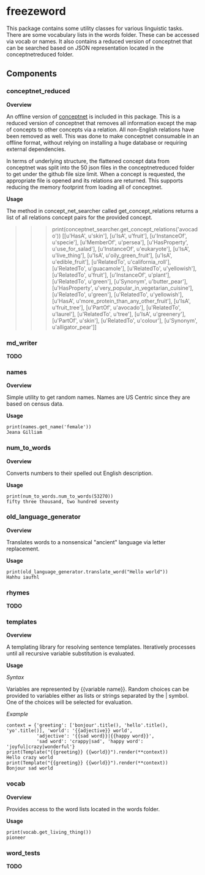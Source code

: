 # freezeword
This package contains some utility classes for various linguistic tasks. There are some vocabulary lists in the words folder. These can be accessed via vocab or names. It also contains a reduced version of conceptnet that can be searched based on JSON representation located in the conceptnetreduced folder.

## Components

### conceptnet_reduced
**Overview**

An offline version of [conceptnet](http://conceptnet5.media.mit.edu/) is included in this package. This is a reduced version of conceptnet that removes all information except the map of concepts to other concepts via a relation. All non-English relations have been removed as well. This was done to make conceptnet consumable in an offline format, without relying on installing a huge database or requiring external dependencies.

In terms of underlying structure, the flattened concept data from conceptnet was split into the 50 json files in the conceptnetreduced folder to get under the github file size limit. When a concept is requested, the appropriate file is opened and its relations are returned. This supports reducing the memory footprint from loading all of conceptnet.

**Usage**

The method in concept_net_searcher called get_concept_relations returns a list of all relations concept pairs for the provided concept.

>>> print(conceptnet_searcher.get_concept_relations('avocado'))
[[u'HasA', u'skin'], [u'IsA', u'fruit'], [u'InstanceOf', u'specie'], [u'MemberOf', u'persea'], [u'HasProperty',     u'use_for_salad'], [u'InstanceOf', u'eukaryote'], [u'IsA', u'live_thing'], [u'IsA', u'oily_green_fruit'], [u'IsA', u'edible_fruit'], [u'RelatedTo', u'california_roll'], [u'RelatedTo', u'guacamole'], [u'RelatedTo', u'yellowish'], [u'RelatedTo', u'fruit'], [u'InstanceOf', u'plant'], [u'RelatedTo', u'green'], [u'Synonym', u'butter_pear'], [u'HasProperty', u'very_popular_in_vegetarian_cuisine'], [u'RelatedTo', u'green'], [u'RelatedTo', u'yellowish'], [u'HasA', u'more_protein_than_any_other_fruit'], [u'IsA', u'fruit_tree'], [u'PartOf', u'avocado'], [u'RelatedTo', u'laurel'], [u'RelatedTo', u'tree'], [u'IsA', u'greenery'], [u'PartOf', u'skin'], [u'RelatedTo', u'colour'], [u'Synonym', u'alligator_pear']]

### md_writer
**TODO**

### names
**Overview**

Simple utility to get random names. Names are US Centric since they are based on census data.

**Usage**

    print(names.get_name('female'))
    Jeana Gilliam

### num_to_words
**Overview**

Converts numbers to their spelled out English description.

**Usage**

    print(num_to_words.num_to_words(53270))
    fifty three thousand, two hundred seventy

### old_language_generator
**Overview**

Translates words to a nonsensical "ancient" language via letter replacement.

**Usage**

    print(old_language_generator.translate_word("Hello world"))
    Hahhu iaufhl

### rhymes
**TODO**

### templates
**Overview**

A templating library for resolving sentence templates. Iteratively processes until all recursive variable substitution is evaluated.

**Usage**

*Syntax*

Variables are represented by {{variable name}}. Random choices can be provided to variables either as lists or strings separated by the | symbol. One of the choices will be selected for evaluation.

*Example*

    context = {'greeting': ['bonjour'.title(), 'hello'.title(), 'yo'.title()], 'world': '{{adjective}} world',
               'adjective': '{{sad word}}|{{happy word}}',
               'sad word': 'crappy|sad', 'happy word': 'joyful|crazy|wonderful'}
    print(Template("{{greeting}} {{world}}").render(**context))
    Hello crazy world
    print(Template("{{greeting}} {{world}}").render(**context))
    Bonjour sad world


### vocab
**Overview**

Provides access to the word lists located in the words folder.

**Usage**

    print(vocab.get_living_thing())
    pioneer

### word_tests
**TODO**


